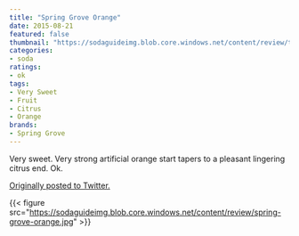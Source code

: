 ```yaml
---
title: "Spring Grove Orange"
date: 2015-08-21
featured: false
thumbnail: "https://sodaguideimg.blob.core.windows.net/content/review/thumbs/spring-grove-orange.jpg"
categories:
- soda
ratings:
- ok
tags:
- Very Sweet
- Fruit
- Citrus
- Orange
brands:
- Spring Grove
---
```


Very sweet. Very strong artificial orange start tapers to a pleasant lingering citrus end. Ok.

[Originally posted to Twitter.](https://twitter.com/Cavorter/status/634777291315355648)

{{< figure src="https://sodaguideimg.blob.core.windows.net/content/review/spring-grove-orange.jpg" >}}

